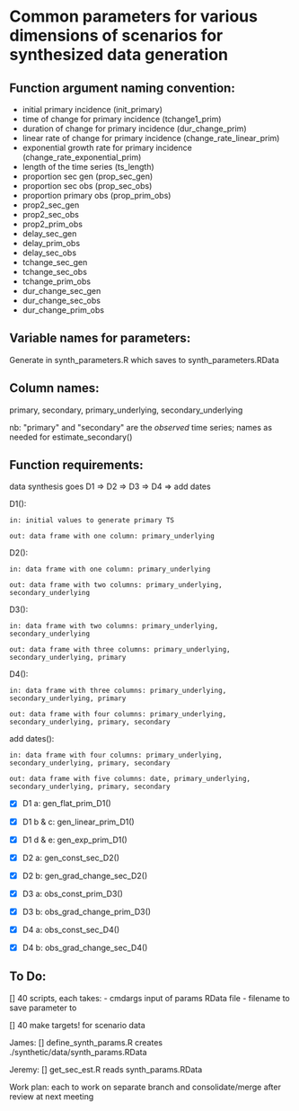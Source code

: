 # Common parameters for various dimensions of scenarios for synthesized data generation

## Function argument naming convention:
- initial primary incidence (init_primary)
- time of change for primary incidence (tchange1_prim)
- duration of change for primary incidence (dur_change_prim)
- linear rate of change for primary incidence (change_rate_linear_prim)
- exponential growth rate for primary incidence (change_rate_exponential_prim)
- length of the time series (ts_length)
- proportion sec gen (prop_sec_gen)
- proportion sec obs (prop_sec_obs)
- proportion primary obs (prop_prim_obs)
- prop2_sec_gen
- prop2_sec_obs
- prop2_prim_obs
- delay_sec_gen
- delay_prim_obs
- delay_sec_obs
- tchange_sec_gen
- tchange_sec_obs
- tchange_prim_obs
- dur_change_sec_gen
- dur_change_sec_obs
- dur_change_prim_obs

## Variable names for parameters:
Generate in synth_parameters.R which saves to synth_parameters.RData



## Column names:
primary, secondary, primary_underlying, secondary_underlying

nb: "primary" and "secondary" are the *observed* time series; names as needed for estimate_secondary()


## Function requirements:

data synthesis goes D1 => D2 => D3 => D4 => add dates

D1(): 
	
	in: initial values to generate primary TS
	
	out: data frame with one column: primary_underlying
	
D2(): 
	
	in: data frame with one column: primary_underlying
	
	out: data frame with two columns: primary_underlying, secondary_underlying
	
D3(): 
	
	in: data frame with two columns: primary_underlying, secondary_underlying
	
	out: data frame with three columns: primary_underlying, secondary_underlying, primary
	
D4(): 
	
	in: data frame with three columns: primary_underlying, secondary_underlying, primary
	
	out: data frame with four columns: primary_underlying, secondary_underlying, primary, secondary
	
add dates():
	
	in: data frame with four columns: primary_underlying, secondary_underlying, primary, secondary
	
	out: data frame with five columns: date, primary_underlying, secondary_underlying, primary, secondary

- [x] D1 a: gen_flat_prim_D1()
- [x] D1 b & c:	gen_linear_prim_D1()
- [x] D1 d & e:	gen_exp_prim_D1()
- [x] D2 a: gen_const_sec_D2()
- [x] D2 b: gen_grad_change_sec_D2()
- [x] D3 a: obs_const_prim_D3()
- [x] D3 b: obs_grad_change_prim_D3()
- [x] D4 a: obs_const_sec_D4()
- [x] D4 b: obs_grad_change_sec_D4()


## To Do:

[] 40 scripts, each takes:
	- cmdargs input of params RData file
	- filename to save parameter to

[] 40 make targets! for scenario data

James:
[] define_synth_params.R creates ./synthetic/data/synth_params.RData


Jeremy:
[] get_sec_est.R reads  synth_params.RData

Work plan: each to work on separate branch and consolidate/merge after review at next meeting
